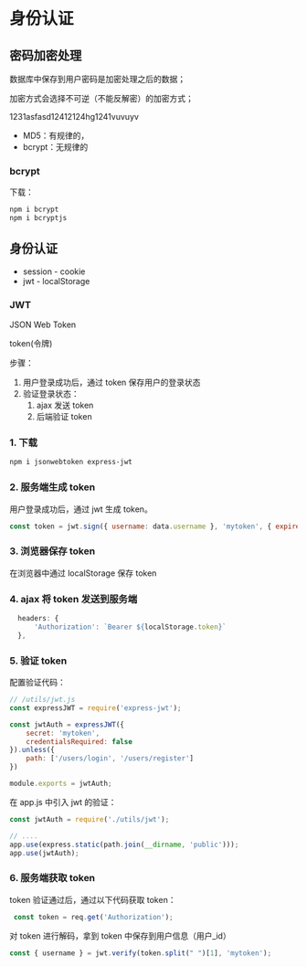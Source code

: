# 身份认证

## 密码加密处理

数据库中保存到用户密码是加密处理之后的数据；

加密方式会选择不可逆（不能反解密）的加密方式；

1231asfasd12412124hg1241vuvuyv

- MD5：有规律的，
- bcrypt：无规律的

### bcrypt

下载：

```bash
npm i bcrypt
npm i bcryptjs
```



## 身份认证

- session - cookie
- jwt - localStorage

### JWT

JSON Web Token

token(令牌)

步骤：

1. 用户登录成功后，通过 token 保存用户的登录状态
2. 验证登录状态：
   1. ajax 发送 token
   2. 后端验证 token



### 1. 下载

```bash
npm i jsonwebtoken express-jwt
```

### 2. 服务端生成 token

用户登录成功后，通过 jwt 生成 token。

```js
const token = jwt.sign({ username: data.username }, 'mytoken', { expiresIn: 60 });
```

### 3. 浏览器保存 token

在浏览器中通过 localStorage 保存 token

### 4. ajax 将 token 发送到服务端

```js
  headers: {
      'Authorization': `Bearer ${localStorage.token}`
  },
```

### 5. 验证 token

配置验证代码：

```js
// /utils/jwt.js
const expressJWT = require('express-jwt');

const jwtAuth = expressJWT({ 
    secret: 'mytoken', 
    credentialsRequired: false 
}).unless({
    path: ['/users/login', '/users/register']
})

module.exports = jwtAuth;
```

在 app.js 中引入 jwt 的验证：

```js
const jwtAuth = require('./utils/jwt');

// ....
app.use(express.static(path.join(__dirname, 'public')));
app.use(jwtAuth);  
```

### 6. 服务端获取 token

token 验证通过后，通过以下代码获取 token：

```js
 const token = req.get('Authorization');
```

对 token 进行解码，拿到 token 中保存到用户信息（用户_id）

```js
const { username } = jwt.verify(token.split(" ")[1], 'mytoken');
```





